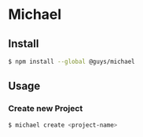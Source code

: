 # Michael

## Install
```bash
$ npm install --global @guys/michael
```

## Usage
### Create new Project
```bash
$ michael create <project-name>
```
